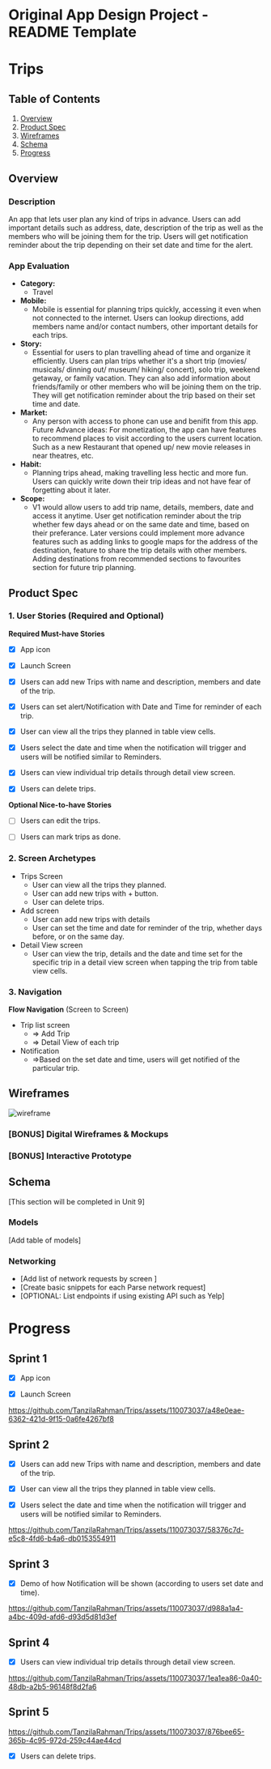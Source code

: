 Original App Design Project - README Template
===

# Trips

## Table of Contents

1. [Overview](#Overview)
2. [Product Spec](#Product-Spec)
3. [Wireframes](#Wireframes)
4. [Schema](#Schema)
5. [Progress](#Progress)

## Overview

### Description

An app that lets user plan any kind of trips in advance. Users can add important details such as address, date, description of the trip as well as the members who will be joining them for the trip. Users will get notification reminder about the trip depending on their set date and time for the alert. 

### App Evaluation

- **Category:** 
    - Travel
- **Mobile:**
    - Mobile is essential for planning trips quickly, accessing it even when not connected to the internet. Users can lookup directions, add members name and/or contact numbers, other important details for each trips.
- **Story:**
    - Essential for users to plan travelling ahead of time and organize it efficiently. Users can plan trips whether it's a short trip (movies/ musicals/ dinning out/ museum/ hiking/ concert), solo trip, weekend getaway, or family vacation. They can also add information about friends/family or other members who will be joining them on the trip. They will get notification reminder about the trip based on their set time and date.  
- **Market:**
    - Any person with access to phone can use and benifit from this app. Future Advance ideas: For monetization, the app can have features to recommend places to visit according to the users current location. Such as a new Restaurant that opened up/ new movie releases in near theatres, etc.
- **Habit:**
    - Planning trips ahead, making travelling less hectic and more fun. Users can quickly write down their trip ideas and not have fear of forgetting about it later.
- **Scope:**
    - V1 would allow users to add trip name, details, members, date and access it anytime. User get notification reminder about the trip whether few days ahead or on the same date and time, based on their preferance. Later versions could implement more advance features such as adding links to google maps for the address of the destination, feature to share the trip details with other members. Adding destinations from recommended sections to favourites section for future trip planning. 


## Product Spec

### 1. User Stories (Required and Optional)

**Required Must-have Stories**
- [x] App icon
- [x] Launch Screen
- [x] Users can add new Trips with name and description, members and date of the trip.
- [x] Users can set alert/Notification with Date and Time for reminder of each trip.
- [x] User can view all the trips they planned in table view cells. 
- [x] Users select the date and time when the notification will trigger and users will be notified similar to Reminders. 
- [x] Users can view individual trip details through detail view screen. 
- [x] Users can delete trips.


**Optional Nice-to-have Stories**

- [ ] Users can edit the trips.
- [ ] Users can mark trips as done.


### 2. Screen Archetypes

- Trips Screen
    - User can view all the trips they planned.
    - User can add new trips with + button.
    - User can delete trips. 
- Add screen 
    -  User can add new trips with details
    -  User can set the time and date for reminder of the trip, whether days before, or on the same day. 
- Detail View screen
    - User can view the trip, details and the date and time set for the specific trip in a detail view screen when tapping the trip from table view cells. 

### 3. Navigation


**Flow Navigation** (Screen to Screen)

- Trip list screen
  - => Add Trip
  - => Detail View of each trip
- Notification
  - =>Based on the set date and time, users will get notified of the particular trip. 


## Wireframes

![wireframe](https://github.com/TanzilaRahman/Trip-planner/assets/110073037/2d0a2c47-ad3d-4343-8dcc-3ecb1d4a18fc)


### [BONUS] Digital Wireframes & Mockups

### [BONUS] Interactive Prototype

## Schema 

[This section will be completed in Unit 9]

### Models

[Add table of models]


### Networking

- [Add list of network requests by screen ]
- [Create basic snippets for each Parse network request]
- [OPTIONAL: List endpoints if using existing API such as Yelp]

# Progress
## Sprint 1

- [x] App icon
- [x] Launch Screen



https://github.com/TanzilaRahman/Trips/assets/110073037/a48e0eae-6362-421d-9f15-0a6fe4267bf8




## Sprint 2
- [x] Users can add new Trips with name and description, members and date of the trip.
- [x] User can view all the trips they planned in table view cells. 
- [x] Users select the date and time when the notification will trigger and users will be notified similar to Reminders. 




https://github.com/TanzilaRahman/Trips/assets/110073037/58376c7d-e5c8-4fd6-b4a6-db0153554911



## Sprint 3
- [x] Demo of how Notification will be shown (according to users set date and time).






https://github.com/TanzilaRahman/Trips/assets/110073037/d988a1a4-a4bc-409d-afd6-d93d5d81d3ef



## Sprint 4
- [x] Users can view individual trip details through detail view screen. 





https://github.com/TanzilaRahman/Trips/assets/110073037/1ea1ea86-0a40-48db-a2b5-96148f8d2fa6





## Sprint 5 


https://github.com/TanzilaRahman/Trips/assets/110073037/876bee65-365b-4c95-972d-259c44ae44cd


- [x] Users can delete trips.


